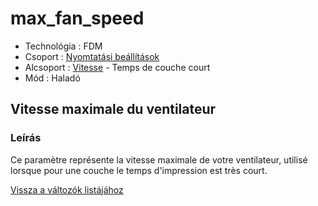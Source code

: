 # max\_fan\_speed

* Technológia : FDM
* Csoport : [Nyomtatási beállítások](../../konfig/print_settings.md)
* Alcsoport : [Vitesse](../../beallitasok/print_settings.md#vitesse) - Temps de couche court
* Mód : Haladó

## Vitesse maximale du ventilateur

### Leírás

Ce paramètre représente la vitesse maximale de votre ventilateur, utilisé lorsque pour une couche le temps d'impression est très court.

[Vissza a változók listájához](/)

